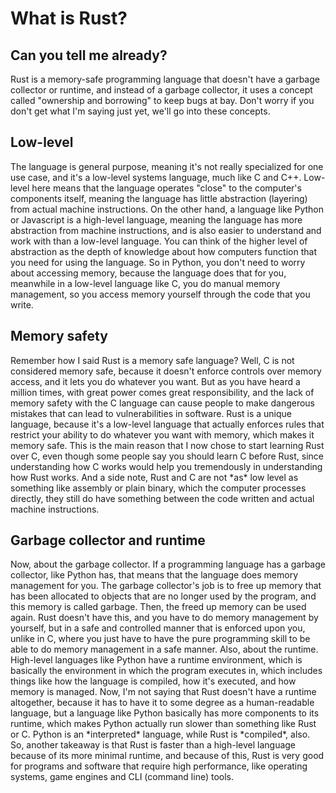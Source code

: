 # What is Rust?

## Can you tell me already?

<p> Rust is a memory-safe programming language that doesn't have a garbage collector or runtime,
and instead of a garbage collector, it uses a concept called "ownership and borrowing" to keep bugs at bay. Don't worry
if you don't get what I'm saying just yet, we'll go into these concepts. 

## Low-level

<p>The language is general purpose, meaning it's not 
really specialized for one use case, and it's a low-level systems language, much like C and C++. Low-level here means that the language operates "close"
to the computer's components itself, meaning the language has little abstraction (layering) from actual machine instructions. On the other 
hand, a language like Python or Javascript is a high-level language, meaning the language has more abstraction from machine instructions,
and  is also easier to understand and work with than a low-level language. You can think of the higher level of abstraction as 
the depth of knowledge about how computers function that you need for using the language. So in Python, you don't need to worry about
accessing memory, because the language does that for you, meanwhile in a low-level language like C, you do manual memory management, so
you access memory yourself through the code that you write.<p>

## Memory safety

<p>Remember how I said Rust is a memory safe language? Well, C is not considered memory safe, because it doesn't enforce controls over memory access, and it lets you do whatever
you want. But as you have heard a million times, with great power comes great responsibility, and the lack of memory safety with the C 
language can cause people to make dangerous mistakes that can lead to vulnerabilities in software. Rust is a unique language, because 
it's a low-level language that actually enforces rules that restrict your ability to do whatever you want with memory, which makes it 
memory safe. This is the main reason that I now chose to start learning Rust over C, even though some people say you should learn C before Rust,
since understanding how C works would help you tremendously in understanding how Rust works. 
And a side note, Rust and C are not *as* low level as something like assembly or plain binary, which the computer processes
directly, they still do have something between the code written and actual machine instructions.<p>

## Garbage collector and runtime

<p>Now, about the garbage collector. If a programming language has a garbage collector, like Python has, that means that the language does 
memory management for you. The garbage collector's job is to free up memory that has been allocated to objects that are no longer used 
by the program, and this memory is called garbage. Then, the freed up memory can be used again. Rust doesn't have this, and you have to do
memory management by yourself, but in a safe and controlled manner that is enforced upon you, unlike in C, where you just have to have
the pure programming skill to be able to do memory management in a safe manner. Also, about the runtime. High-level languages like
Python have a runtime environment, which is basically the environment in which the program executes in, which includes things like
how the language is compiled,  how it's executed, and how memory is managed.  Now, I'm not saying that Rust doesn't have a runtime altogether,
because it has to have it to some degree as a human-readable language, but a language like Python basically has more components to its 
runtime, which makes Python actually run slower than something like Rust or C. Python is an *interpreted* language,
while Rust is *compiled*, also. So, another takeaway is that Rust is faster than a high-level
language because of its more minimal runtime, and because of this, Rust is very good for programs and software that require high performance, like
operating systems, game engines and CLI (command line) tools.<p>